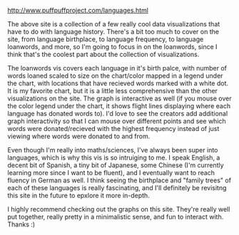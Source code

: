 http://www.puffpuffproject.com/languages.html

The above site is a collection of a few really cool data visualizations that have to do with language history. There's a bit too much to cover on the site, from language birthplace, to language frequency, to language loanwords, and more, so I'm going to focus in on the loanwords, since I think that's the coolest part about the collection of visualizations.

The loanwords vis covers each language in it's birth palce, with number of words loaned scaled to size on the chart/color mapped in a legend under the chart, with locations that have recieved words marked with a white dot. It is my favorite chart, but it is a little less comprehensive than the other visualizations on the site. The graph is interactive as well (if you mouse over the color legend under the chart, it shows flight lines displaying where each language has donated words to). I'd love to see the creators add additional graph interactivity so that I can mouse over different points and see which words were donated/recieved with the highest frequency instead of just viewing where words were donated to and from.

Even though I'm really into maths/sciences, I've always been super into languages, which is why this vis is so intruiging to me. I speak English, a decent bit of Spanish, a tiny bit of Japanese, some Chinese (I'm currently learning more since I want to be fluent), and I eventually want to reach fluency in German as well. I think seeing the birthplace and "family trees" of each of these languages is really fascinating, and I'll definitely be revisitng this site in the future to epxlore it more in-depth.

I highly recommend checking out the graphs on this site. They're really well put together, really pretty in a minimalistic sense, and fun to interact with. Thanks :)
